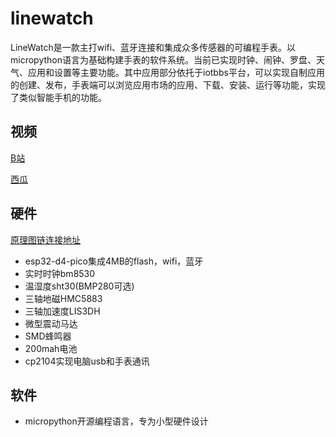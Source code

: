 # linewatch
LineWatch是一款主打wifi、蓝牙连接和集成众多传感器的可编程手表。以micropython语言为基础构建手表的软件系统。当前已实现时钟、闹钟、罗盘、天气、应用和设置等主要功能。其中应用部分依托于iotbbs平台，可以实现自制应用的创建、发布，手表端可以浏览应用市场的应用、下载、安装、运行等功能，实现了类似智能手机的功能。

## 视频

[B站](https://www.bilibili.com/video/BV18a411A7uZ/)

[西瓜](https://www.ixigua.com/6887824569386828302?logTag=Ikjudec_gHl5ur7TuW5dZ)

## 硬件

[原理图链连接地址](https://iotbbs.vip)

- esp32-d4-pico集成4MB的flash，wifi，蓝牙
- 实时时钟bm8530
- 温湿度sht30(BMP280可选)
- 三轴地磁HMC5883
- 三轴加速度LIS3DH
- 微型震动马达
- SMD蜂鸣器
- 200mah电池
- cp2104实现电脑usb和手表通讯

## 软件

- micropython开源编程语言，专为小型硬件设计

